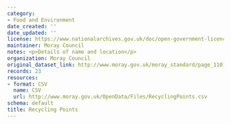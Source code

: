 ```yaml
---
category:
- Food and Environment
date_created: ''
date_updated: ''
license: https://www.nationalarchives.gov.uk/doc/open-government-licence/version/3/
maintainer: Moray Council
notes: <p>Details of name and location</p>
organization: Moray Council
original_dataset_link: http://www.moray.gov.uk/moray_standard/page_110140.html
records: 23
resources:
- format: CSV
  name: CSV
  url: http://www.moray.gov.uk/OpenData/Files/RecyclingPoints.csv
schema: default
title: Recycling Points
---
```


